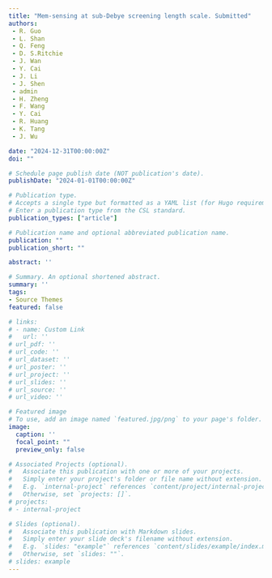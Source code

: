 ```yaml
---
title: "Mem-sensing at sub-Debye screening length scale. Submitted"
authors:
 - R. Guo
 - L. Shan
 - Q. Feng
 - D. S.Ritchie
 - J. Wan
 - Y. Cai
 - J. Li
 - J. Shen
 - admin
 - H. Zheng
 - F. Wang
 - Y. Cai
 - R. Huang 
 - K. Tang
 - J. Wu

date: "2024-12-31T00:00:00Z"
doi: ""

# Schedule page publish date (NOT publication's date).
publishDate: "2024-01-01T00:00:00Z"

# Publication type.
# Accepts a single type but formatted as a YAML list (for Hugo requirements).
# Enter a publication type from the CSL standard.
publication_types: ["article"]

# Publication name and optional abbreviated publication name.
publication: ""
publication_short: ""

abstract: ''

# Summary. An optional shortened abstract.
summary: ''
tags:
- Source Themes
featured: false

# links:
# - name: Custom Link
#   url: ''
# url_pdf: ''
# url_code: ''
# url_dataset: ''
# url_poster: ''
# url_project: ''
# url_slides: ''
# url_source: ''
# url_video: ''

# Featured image
# To use, add an image named `featured.jpg/png` to your page's folder. 
image:
  caption: ''
  focal_point: ""
  preview_only: false

# Associated Projects (optional).
#   Associate this publication with one or more of your projects.
#   Simply enter your project's folder or file name without extension.
#   E.g. `internal-project` references `content/project/internal-project/index.md`.
#   Otherwise, set `projects: []`.
# projects:
# - internal-project

# Slides (optional).
#   Associate this publication with Markdown slides.
#   Simply enter your slide deck's filename without extension.
#   E.g. `slides: "example"` references `content/slides/example/index.md`.
#   Otherwise, set `slides: ""`.
# slides: example
---
```

